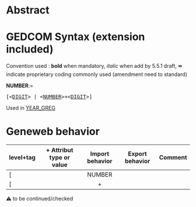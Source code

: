 ﻿# Abstract

# GEDCOM Syntax (extension included)
Convention used : **bold** when mandatory, _italic_ when add by 5.5.1 draft, &#x23E9; indicate proprietary coding commonly used (amendment need to standard)<br />

**NUMBER**:=
<pre>
[&lt;<a href=Ged.DIGIT>DIGIT</a>&gt; | &lt;<a href=Ged.NUMBER>NUMBER</a>&gt;+&lt;<a href=Ged.DIGIT>DIGIT</a>&gt;]
</pre>
Used in <a href=Ged.YEAR_GREG>YEAR_GREG</a><br />

# Geneweb behavior

level+tag  | + Attribut type or value | Import behavior | Export behavior  | Comment 
---------- | ------------- | :---------------: | :-----------------:| -----------
[<DIGIT> | | NUMBER | | |
[<DIGIT> | | <NUMBER>+ | | |

:warning: to be continued/checked

